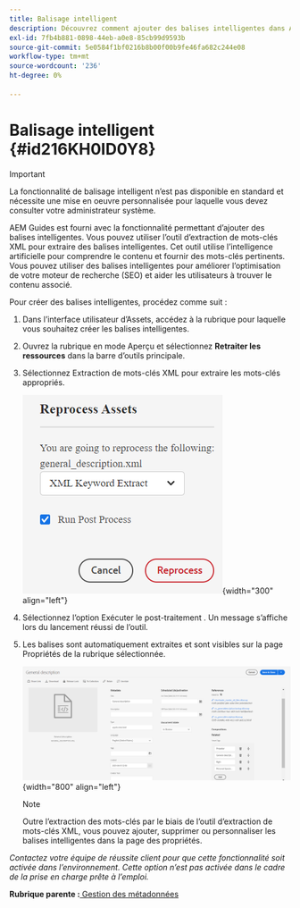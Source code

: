 ```yaml
---
title: Balisage intelligent
description: Découvrez comment ajouter des balises intelligentes dans AEM Guides. Utilisez l’outil d’extraction de mots-clés XML pour extraire les mots-clés appropriés.
exl-id: 7fb4b881-0898-44eb-a0e8-85cb99d9593b
source-git-commit: 5e0584f1bf0216b8b00f00b9fe46fa682c244e08
workflow-type: tm+mt
source-wordcount: '236'
ht-degree: 0%

---
```


# Balisage intelligent {#id216KH0ID0Y8}

>[!IMPORTANT]
>
> La fonctionnalité de balisage intelligent n’est pas disponible en standard et nécessite une mise en oeuvre personnalisée pour laquelle vous devez consulter votre administrateur système.

AEM Guides est fourni avec la fonctionnalité permettant d’ajouter des balises intelligentes. Vous pouvez utiliser l’outil d’extraction de mots-clés XML pour extraire des balises intelligentes. Cet outil utilise l’intelligence artificielle pour comprendre le contenu et fournir des mots-clés pertinents. Vous pouvez utiliser des balises intelligentes pour améliorer l’optimisation de votre moteur de recherche \(SEO\) et aider les utilisateurs à trouver le contenu associé.

Pour créer des balises intelligentes, procédez comme suit :

1. Dans l’interface utilisateur d’Assets, accédez à la rubrique pour laquelle vous souhaitez créer les balises intelligentes.
1. Ouvrez la rubrique en mode Aperçu et sélectionnez **Retraiter les ressources** dans la barre d’outils principale.
1. Sélectionnez Extraction de mots-clés XML pour extraire les mots-clés appropriés.

   ![](images/smart-tag-reprocess-asset.png){width="300" align="left"}

1. Sélectionnez l’option Exécuter le post-traitement . Un message s’affiche lors du lancement réussi de l’outil.
1. Les balises sont automatiquement extraites et sont visibles sur la page Propriétés de la rubrique sélectionnée.

   ![](images/properties-smart-tags.png){width="800" align="left"}

   >[!NOTE]
   >
   > Outre l’extraction des mots-clés par le biais de l’outil d’extraction de mots-clés XML, vous pouvez ajouter, supprimer ou personnaliser les balises intelligentes dans la page des propriétés.


*Contactez votre équipe de réussite client pour que cette fonctionnalité soit activée dans l’environnement. Cette option n’est pas activée dans le cadre de la prise en charge prête à l’emploi.*

**Rubrique parente :**[ Gestion des métadonnées](manage-metadata.md)
